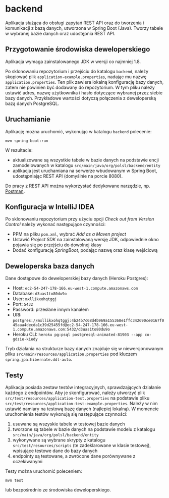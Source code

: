 # backend

Aplikacja służąca do obsługi zapytań REST API oraz do tworzenia i komunikacji z bazą danych, utworzona w Spring Boot (Java). Tworzy tabele w wybranej bazie danych oraz udostępnia REST API.

## Przygotowanie środowiska deweloperskiego

Aplikacja wymaga zainstalowanego JDK w wersji co najmniej 1.8.

Po sklonowaniu repozytorium i przejściu do katalogu `backend`, należy skopiować plik `application-example.properties`, nadając mu nazwę `application.properties`. Ten plik zawiera lokalną konfigurację bazy danych, zatem nie powinien być dodawany do repozytorium. W tym pliku należy ustawić adres, nazwę użytkownika i hasło dotyczące wybranej przez siebie bazy danych. Przykładowe wartości dotyczą połączenia z deweloperską bazą danych PostgreSQL.

## Uruchamianie

Aplikację można uruchomić, wykonując w katalogu `backend` polecenie:
```
mvn spring-boot:run
```
W rezultacie:
- aktualizowane są wszystkie tabele w bazie danych na podstawie encji zamodelowanych w katalogu `src/main/java/org/polsl/backend/entity`
- aplikacja jest uruchamiana na serwerze wbudowanym w Spring Boot, udostępniając REST API (domyślnie na porcie 8080).

Do pracy z REST API można wykorzystać dedykowane narzędzie, np. [Postman](https://www.getpostman.com/).

## Konfiguracja w IntelliJ IDEA

Po sklonowaniu repozytorium przy użyciu opcji *Check out from Version Control* należy wykonać następujące czynności:
- PPM na pliku `pom.xml`, wybrać *Add as a Maven project*
- Ustawić *Project SDK* na zainstalowaną wersję JDK, odpowiednie okno pojawia się po przejściu do dowolnej klasy
- Dodać konfigurację *SpringBoot*, podając nazwę oraz klasę wejściową

## Deweloperska baza danych

Dane dostępowe do deweloperskiej bazy danych (Heroku Postgres):
- Host: `ec2-54-247-178-166.eu-west-1.compute.amazonaws.com`
- Database: `d3uas1to80du9o`
- User: `mxllikxohqtggj`
- Port: `5432`
- Password: przesłane innym kanałem
- URI: `postgres://mxllikxohqtggj:4b24b7c68d4b969a155368e1ffc342690ce0167f045aaa4decda1c39d25455fd@ec2-54-247-178-166.eu-west-1.compute.amazonaws.com:5432/d3uas1to80du9o`
- Heroku CLI: `heroku pg:psql postgresql-animated-81903 --app co-gdzie-kiedy`

Tryb działania na strukturze bazy danych znajduje się w niewersjonowanym pliku `src/main/resources/application.properties` pod kluczem `spring.jpa.hibernate.ddl-auto`.

## Testy

Aplikacja posiada zestaw testów integracyjnych, sprawdzających działanie każdego z endpointów. Aby je skonfigurować, należy utworzyć plik `src/test/resources/application-test.properties` na podstawie pliku `src/test/resources/application-test-example.properties`. Należy w nim ustawić namiary na testową bazę danych (najlepiej lokalną). W momencie uruchomienia testów wykonują się następujące czynności:
1. usuwane są wszyskie tabele w testowej bazie danych
2. tworzone są tabele w bazie danych na podstawie modelu z katalogu `src/main/java/org/polsl/backend/entity`
3. wykonywane są wybrane skrypty z katalogu `src/test/resources/scripts` (te zadeklarowane w klasie testowej), wpisujące testowe dane do bazy danych
4. endpointy są testowane, a zwrócone dane porównywane z oczekiwanymi

Testy można uruchomić poleceniem:
```
mvn test
```
lub bezpośrednio ze środowiska deweloperskiego.
